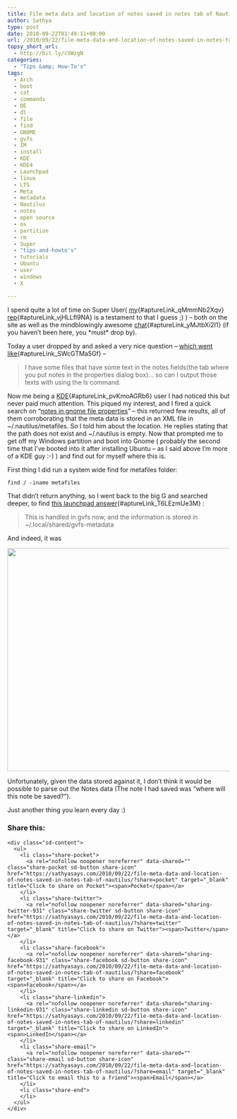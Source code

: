```yaml
---
title: File meta data and location of notes saved in notes tab of Nautilus
author: Sathya
type: post
date: 2010-09-22T01:49:11+00:00
url: /2010/09/22/file-meta-data-and-location-of-notes-saved-in-notes-tab-of-nautilus/
topsy_short_url:
  - http://bit.ly/cVWzgN
categories:
  - "Tips &amp; How-To's"
tags:
  - Arch
  - boot
  - cat
  - commands
  - DE
  - dl
  - file
  - find
  - GNOME
  - gvfs
  - IM
  - install
  - KDE
  - KDE4
  - Launchpad
  - linux
  - LTS
  - Meta
  - metadata
  - Nautilus
  - notes
  - open source
  - os
  - partition
  - rm
  - Super
  - "tips-and-howto's"
  - tutorials
  - Ubuntu
  - user
  - windows
  - X

---
```

I spend quite a lot of time on Super User( [my][1]{#aptureLink_qMmmNb2Xqv} [rep][2]{#aptureLink_vjHLLfl9NA} is a testament to that I guess ;) ) &#8211; both on the site as well as the mindblowingly awesome [chat][3]{#aptureLink_yMJtbXi2I1} (if you haven&#8217;t been here, you \*must\* drop by).

Today a user dropped by and asked a very nice question &#8211; [which went like][4]{#aptureLink_SWcGTMa5Gf} &#8211;

> I have some files that have some text in the notes fields(the tab where you put notes in the properties dialog box)&#8230; so can I output those texts with using the ls command.

<!--more-->

Now me being a [KDE][5]{#aptureLink_pvKmoAGRb6} user I had noticed this but never paid much attention. This piqued my interest, and I fired a quick search on &#8220;[notes in gnome file properties][6]&#8221; &#8211; this returned few results, all of them corroborating that the meta data is stored in an XML file in ~/.nautilus/metafiles. So I told him about the location. He replies stating that the path does not exist and ~/.nautilus is empty. Now that prompted me to get off my Windows partition and boot into Gnome ( probably the second time that I&#8217;ve booted into it after installing Ubuntu &#8211; as I said above I&#8217;m more of a KDE guy :-) ) and find out for myself where this is.

First thing I did run a system wide find for metafiles folder:

`find / -iname metafiles`

That didn&#8217;t return anything, so I went back to the big G and searched deeper, to find [this launchpad answer][7]{#aptureLink_T6LEzmUe3M} :

> This is handled in gvfs now, and the information is stored in ~/.local/shared/gvfs-metadata

And indeed, it was

<img class="aligncenter" title="Notes" src="https://i2.wp.com/i.imgur.com/CWYMH.png?resize=666%2C505" alt="" width="666" height="505" data-recalc-dims="1" />

Unfortunately, given the data stored against it, I don&#8217;t think it would be possible to parse out the Notes data (The note I had saved was &#8220;where will this note be saved?&#8221;).

Just another thing you learn every day :)

<div class="sharedaddy sd-sharing-enabled">
  <div class="robots-nocontent sd-block sd-social sd-social-icon-text sd-sharing">
    <h3 class="sd-title">
      Share this:
    </h3>
    
    <div class="sd-content">
      <ul>
        <li class="share-pocket">
          <a rel="nofollow noopener noreferrer" data-shared="" class="share-pocket sd-button share-icon" href="https://sathyasays.com/2010/09/22/file-meta-data-and-location-of-notes-saved-in-notes-tab-of-nautilus/?share=pocket" target="_blank" title="Click to share on Pocket"><span>Pocket</span></a>
        </li>
        <li class="share-twitter">
          <a rel="nofollow noopener noreferrer" data-shared="sharing-twitter-931" class="share-twitter sd-button share-icon" href="https://sathyasays.com/2010/09/22/file-meta-data-and-location-of-notes-saved-in-notes-tab-of-nautilus/?share=twitter" target="_blank" title="Click to share on Twitter"><span>Twitter</span></a>
        </li>
        <li class="share-facebook">
          <a rel="nofollow noopener noreferrer" data-shared="sharing-facebook-931" class="share-facebook sd-button share-icon" href="https://sathyasays.com/2010/09/22/file-meta-data-and-location-of-notes-saved-in-notes-tab-of-nautilus/?share=facebook" target="_blank" title="Click to share on Facebook"><span>Facebook</span></a>
        </li>
        <li class="share-linkedin">
          <a rel="nofollow noopener noreferrer" data-shared="sharing-linkedin-931" class="share-linkedin sd-button share-icon" href="https://sathyasays.com/2010/09/22/file-meta-data-and-location-of-notes-saved-in-notes-tab-of-nautilus/?share=linkedin" target="_blank" title="Click to share on LinkedIn"><span>LinkedIn</span></a>
        </li>
        <li class="share-email">
          <a rel="nofollow noopener noreferrer" data-shared="" class="share-email sd-button share-icon" href="https://sathyasays.com/2010/09/22/file-meta-data-and-location-of-notes-saved-in-notes-tab-of-nautilus/?share=email" target="_blank" title="Click to email this to a friend"><span>Email</span></a>
        </li>
        <li class="share-end">
        </li>
      </ul>
    </div>
  </div>
</div>

 [1]: http://superuser.com/users/4377/sathya
 [2]: http://superuser.com/users/flair/4377.png
 [3]: http://chat.superuser.com
 [4]: http://chat.superuser.com/transcript/message/11632
 [5]: http://sathyasays.com/tag/kde/
 [6]: http://www.google.com/search?q=notes+in+gnome+file+properties&hl=en
 [7]: https://answers.launchpad.net/ubuntu/+source/gvfs/+question/93098
